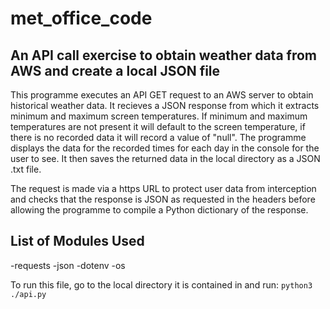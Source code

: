 # met_office_code

## An API call exercise to obtain weather data from AWS and create a local JSON file
This programme executes an API GET request to an AWS server to obtain historical weather data. It recieves a JSON response from which it extracts minimum and maximum screen temperatures. If minimum and maximum temperatures are not present it will default to the screen temperature, if there is no recorded data it will record a value of "null". The programme displays the data for the recorded times for each day in the console for the user to see. It then saves the returned data in the local directory as a JSON .txt file. 

The request is made via a https URL to protect user data from interception and checks that the response is JSON as requested in the headers before allowing the programme to compile a Python dictionary of the response.

## List of Modules Used
-requests
-json
-dotenv 
-os

To run this file, go to the local directory it is contained in and run:
`python3 ./api.py`
